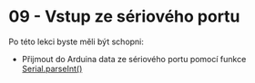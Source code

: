 # 09 - Vstup ze sériového portu
Po této lekci byste měli být schopni:

- Přijmout do Arduina data ze sériového portu pomocí funkce [Serial.parseInt()](https://www.itnetwork.cz/hardware-pc/arduino/programovaci-jazyk/cteni-uzivatelskych-vstupu-v-arduinu#_funkce-serial-parseint)

